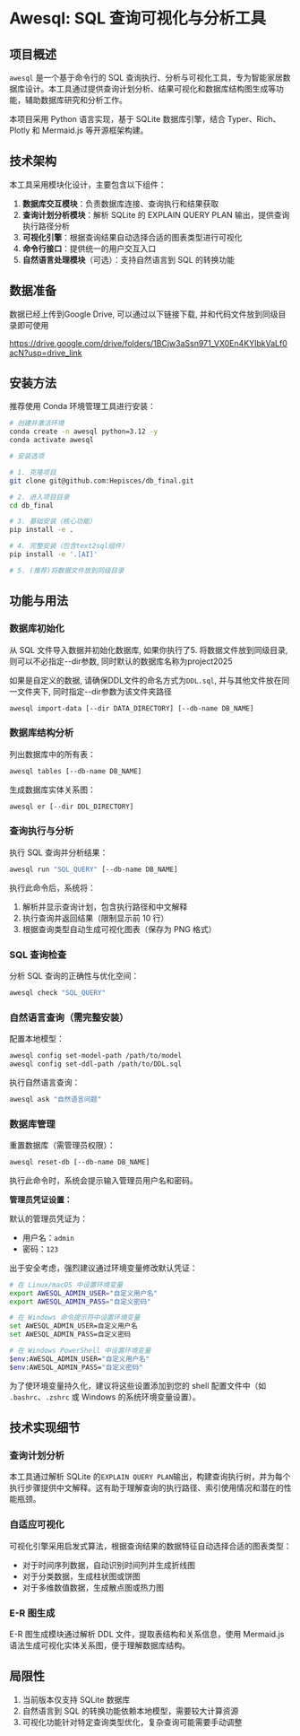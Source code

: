 # Awesql: SQL 查询可视化与分析工具

## 项目概述

`awesql` 是一个基于命令行的 SQL 查询执行、分析与可视化工具，专为智能家居数据库设计。本工具通过提供查询计划分析、结果可视化和数据库结构图生成等功能，辅助数据库研究和分析工作。

本项目采用 Python 语言实现，基于 SQLite 数据库引擎，结合 Typer、Rich、Plotly 和 Mermaid.js 等开源框架构建。

## 技术架构

本工具采用模块化设计，主要包含以下组件：

1. **数据库交互模块**：负责数据库连接、查询执行和结果获取
2. **查询计划分析模块**：解析 SQLite 的 EXPLAIN QUERY PLAN 输出，提供查询执行路径分析
3. **可视化引擎**：根据查询结果自动选择合适的图表类型进行可视化
4. **命令行接口**：提供统一的用户交互入口
5. **自然语言处理模块**（可选）：支持自然语言到 SQL 的转换功能

## 数据准备

数据已经上传到Google Drive, 可以通过以下链接下载, 并和代码文件放到同级目录即可使用

https://drive.google.com/drive/folders/1BCjw3aSsn971_VX0En4KYIbkVaLf0acN?usp=drive_link

## 安装方法

推荐使用 Conda 环境管理工具进行安装：

```bash
# 创建并激活环境
conda create -n awesql python=3.12 -y
conda activate awesql

# 安装选项

# 1. 克隆项目
git clone git@github.com:Hepisces/db_final.git

# 2. 进入项目目录
cd db_final

# 3. 基础安装（核心功能）
pip install -e .

# 4. 完整安装（包含text2sql组件）
pip install -e '.[AI]'

# 5. (推荐)将数据文件放到同级目录
```

## 功能与用法

### 数据库初始化

从 SQL 文件导入数据并初始化数据库, 如果你执行了5. 将数据文件放到同级目录, 则可以不必指定--dir参数, 同时默认的数据库名称为project2025

如果是自定义的数据, 请确保DDL文件的命名方式为`DDL.sql`, 并与其他文件放在同一文件夹下, 同时指定--dir参数为该文件夹路径

```bash
awesql import-data [--dir DATA_DIRECTORY] [--db-name DB_NAME]
```

### 数据库结构分析

列出数据库中的所有表：

```bash
awesql tables [--db-name DB_NAME]
```

生成数据库实体关系图：

```bash
awesql er [--dir DDL_DIRECTORY]
```

### 查询执行与分析

执行 SQL 查询并分析结果：

```bash
awesql run "SQL_QUERY" [--db-name DB_NAME]
```

执行此命令后，系统将：

1. 解析并显示查询计划，包含执行路径和中文解释
2. 执行查询并返回结果（限制显示前 10 行）
3. 根据查询类型自动生成可视化图表（保存为 PNG 格式）

### SQL 查询检查

分析 SQL 查询的正确性与优化空间：

```bash
awesql check "SQL_QUERY"
```

### 自然语言查询（需完整安装）

配置本地模型：

```bash
awesql config set-model-path /path/to/model
awesql config set-ddl-path /path/to/DDL.sql
```

执行自然语言查询：

```bash
awesql ask "自然语言问题"
```

### 数据库管理

重置数据库（需管理员权限）：

```bash
awesql reset-db [--db-name DB_NAME]
```

执行此命令时，系统会提示输入管理员用户名和密码。

**管理员凭证设置：**

默认的管理员凭证为：

- 用户名：`admin`
- 密码：`123`

出于安全考虑，强烈建议通过环境变量修改默认凭证：

```bash
# 在 Linux/macOS 中设置环境变量
export AWESQL_ADMIN_USER="自定义用户名"
export AWESQL_ADMIN_PASS="自定义密码"

# 在 Windows 命令提示符中设置环境变量
set AWESQL_ADMIN_USER=自定义用户名
set AWESQL_ADMIN_PASS=自定义密码

# 在 Windows PowerShell 中设置环境变量
$env:AWESQL_ADMIN_USER="自定义用户名"
$env:AWESQL_ADMIN_PASS="自定义密码"
```

为了使环境变量持久化，建议将这些设置添加到您的 shell 配置文件中（如 `.bashrc`、`.zshrc` 或 Windows 的系统环境变量设置）。

## 技术实现细节

### 查询计划分析

本工具通过解析 SQLite 的`EXPLAIN QUERY PLAN`输出，构建查询执行树，并为每个执行步骤提供中文解释。这有助于理解查询的执行路径、索引使用情况和潜在的性能瓶颈。

### 自适应可视化

可视化引擎采用启发式算法，根据查询结果的数据特征自动选择合适的图表类型：

- 对于时间序列数据，自动识别时间列并生成折线图
- 对于分类数据，生成柱状图或饼图
- 对于多维数值数据，生成散点图或热力图

### E-R 图生成

E-R 图生成模块通过解析 DDL 文件，提取表结构和关系信息，使用 Mermaid.js 语法生成可视化实体关系图，便于理解数据库结构。

## 局限性

1. 当前版本仅支持 SQLite 数据库
2. 自然语言到 SQL 的转换功能依赖本地模型，需要较大计算资源
3. 可视化功能针对特定查询类型优化，复杂查询可能需要手动调整
